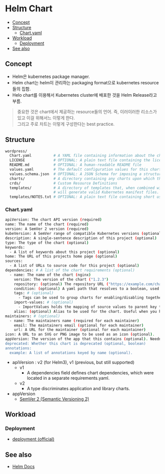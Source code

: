 # Helm Chart

- [Concept](#concept)
- [Structure](#structure)
  - [Chart.yaml](#chartyaml)
- [Workload](#workload)
  - [Deployment](#deployment)
- [See also](#see-also)

## Concept

- Helm은 kubernetes package manager.
- Helm chart는 helm이 관리하는 packaging format으로 kubernetes resource들의 집함. 
- Helo chart를 이용해서 Kubernetes cluster에 배포한 것을 Helm Release라고 부름.

> 중요한 것은 chart에서 제공하는 resource들의 언어. 즉, 이러이러한 리소스가 있고 이걸 위해서느 이렇게 한다.\
> 그리고 주로 차트는 이렇게 구성한다는 best practice.

## Structure

```sh
wordpress/
  Chart.yaml          # A YAML file containing information about the chart
  LICENSE             # OPTIONAL: A plain text file containing the license for the chart
  README.md           # OPTIONAL: A human-readable README file
  values.yaml         # The default configuration values for this chart
  values.schema.json  # OPTIONAL: A JSON Schema for imposing a structure on the values.yaml file
  charts/             # A directory containing any charts upon which this chart depends.
  crds/               # Custom Resource Definitions
  templates/          # A directory of templates that, when combined with values,
                      # will generate valid Kubernetes manifest files.
  templates/NOTES.txt # OPTIONAL: A plain text file containing short usage notes
```

### Chart.yaml

```sh
apiVersion: The chart API version (required)
name: The name of the chart (required)
version: A SemVer 2 version (required)
kubeVersion: A SemVer range of compatible Kubernetes versions (optional)
description: A single-sentence description of this project (optional)
type: The type of the chart (optional)
keywords:
  - A list of keywords about this project (optional)
home: The URL of this projects home page (optional)
sources:
  - A list of URLs to source code for this project (optional)
dependencies: # A list of the chart requirements (optional)
  - name: The name of the chart (nginx)
    version: The version of the chart ("1.2.3")
    repository: (optional) The repository URL ("https://example.com/charts") or alias ("@repo-name")
    condition: (optional) A yaml path that resolves to a boolean, used for enabling/disabling charts (e.g. subchart1.enabled )
    tags: # (optional)
      - Tags can be used to group charts for enabling/disabling together
    import-values: # (optional)
      - ImportValues holds the mapping of source values to parent key to be imported. Each item can be a string or pair of child/parent sublist items.
    alias: (optional) Alias to be used for the chart. Useful when you have to add the same chart multiple times
maintainers: # (optional)
  - name: The maintainers name (required for each maintainer)
    email: The maintainers email (optional for each maintainer)
    url: A URL for the maintainer (optional for each maintainer)
icon: A URL to an SVG or PNG image to be used as an icon (optional).
appVersion: The version of the app that this contains (optional). Needn't be SemVer. Quotes recommended.
deprecated: Whether this chart is deprecated (optional, boolean)
annotations:
  example: A list of annotations keyed by name (optional).
```

- apiVersion : v2 (for Helm3), v1 (previous, but still supported)
  - v1
    - A dependencies field defines chart dependencies, which were located in a separate requirements.yaml.
  - v2
    - A type discriminates application and library charts.
- appVersion
  - [SemVer 2 (Semantic Versioning 2)](https://semver.org/spec/v2.0.0.html)

## Workload

### Deployment

- [deployment (official)](https://kubernetes.io/docs/concepts/workloads/controllers/deployment/)

## See also

- [Helm Docs](https://helm.sh/docs/)